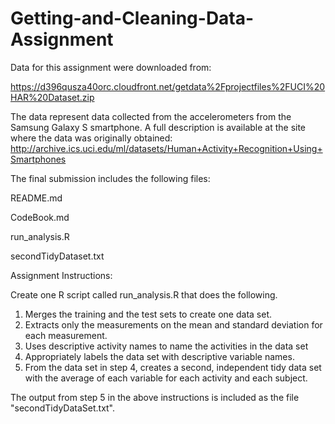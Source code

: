 # Getting-and-Cleaning-Data-Assignment

Data for this assignment were downloaded from: 

https://d396qusza40orc.cloudfront.net/getdata%2Fprojectfiles%2FUCI%20HAR%20Dataset.zip

The data represent data collected from the accelerometers from the Samsung Galaxy S smartphone. A full description is available at the site where the data was originally obtained: http://archive.ics.uci.edu/ml/datasets/Human+Activity+Recognition+Using+Smartphones 

The final submission includes the following files:

README.md

CodeBook.md

run_analysis.R

secondTidyDataset.txt

Assignment Instructions:

Create one R script called run_analysis.R that does the following.
1. Merges the training and the test sets to create one data set.
2. Extracts only the measurements on the mean and standard deviation for each measurement.
3. Uses descriptive activity names to name the activities in the data set
4. Appropriately labels the data set with descriptive variable names.
5. From the data set in step 4, creates a second, independent tidy data set with the average of each variable for each activity and each subject.

The output from step 5 in the above instructions is included as the file "secondTidyDataSet.txt".

  
